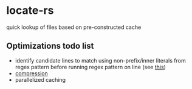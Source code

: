 # locate-rs
quick lookup of files based on pre-constructed cache


## Optimizations todo list

- identify candidate lines to match using non-prefix/inner literals from regex pattern before running regex pattern on line (see [this](https://blog.burntsushi.net/ripgrep/))
- [compression](https://dl.acm.org/doi/pdf/10.1145/348751.348754)
- parallelized caching
